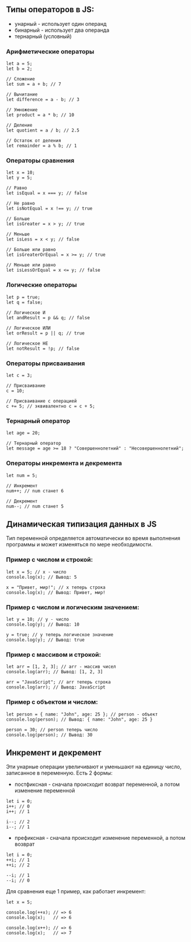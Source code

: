 ## Типы операторов в JS:
 - унарный - использует один операнд
 - бинарный - использует два операнда
 - тернарный (условный)
 
### Арифметические операторы
```
let a = 5;
let b = 2;

// Сложение
let sum = a + b; // 7

// Вычитание
let difference = a - b; // 3

// Умножение
let product = a * b; // 10

// Деление
let quotient = a / b; // 2.5

// Остаток от деления
let remainder = a % b; // 1

```
### Операторы сравнения
```
let x = 10;
let y = 5;

// Равно
let isEqual = x === y; // false

// Не равно
let isNotEqual = x !== y; // true

// Больше
let isGreater = x > y; // true

// Меньше
let isLess = x < y; // false

// Больше или равно
let isGreaterOrEqual = x >= y; // true

// Меньше или равно
let isLessOrEqual = x <= y; // false

```

### Логические операторы
```
let p = true;
let q = false;

// Логическое И
let andResult = p && q; // false

// Логическое ИЛИ
let orResult = p || q; // true

// Логическое НЕ
let notResult = !p; // false

```

### Операторы присваивания
```
let c = 3;

// Присваивание
c = 10;

// Присваивание с операцией
c += 5; // эквивалентно c = c + 5;

```

### Тернарный оператор
```
let age = 20;

// Тернарный оператор
let message = age >= 18 ? "Совершеннолетний" : "Несовершеннолетний";

```

### Операторы инкремента и декремента
```
let num = 5;

// Инкремент
num++; // num станет 6

// Декремент
num--; // num станет 5

```

## Динамическая типизация данных в JS

Тип переменной определяется автоматически во время выполнения программы и может изменяться по мере необходимости.
### Пример с числом и строкой:

```
let x = 5; // x - число
console.log(x); // Вывод: 5

x = "Привет, мир!"; // x теперь строка
console.log(x); // Вывод: Привет, мир!
```

### Пример с числом и логическим значением:

```
let y = 10; // y - число
console.log(y); // Вывод: 10

y = true; // y теперь логическое значение
console.log(y); // Вывод: true
```

### Пример с массивом и строкой:

```
let arr = [1, 2, 3]; // arr - массив чисел
console.log(arr); // Вывод: [1, 2, 3]

arr = "JavaScript"; // arr теперь строка
console.log(arr); // Вывод: JavaScript
```

### Пример с объектом и числом:

```
let person = { name: "John", age: 25 }; // person - объект
console.log(person); // Вывод: { name: "John", age: 25 }

person = 30; // person теперь число
console.log(person); // Вывод: 30
```
 ## Инкремент  и декремент

 Эти унарные операции увеличивают и уменьшают на единицу число, записанное в переменную.
 Есть 2 формы:
- постфиксная - сначала происходит возврат переменной, а потом изменение переменной
```
let i = 0;
i++; // 0
i++; // 1

i--; // 2
i--; // 1
```


- префиксная - сначала происходит изменение переменной, а потом возврат
```
let i = 0;
++i; // 1
++i; // 2

--i; // 1
--i; // 0
```

Для сравнения еще 1 пример, как работает инкремент:
```
let x = 5;

console.log(++x); // => 6
console.log(x);   // => 6

console.log(x++); // => 6
console.log(x);   // => 7
```

